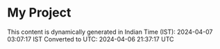 # My Project

This content is dynamically generated in Indian Time (IST): 2024-04-07 03:07:17 IST
Converted to UTC: 2024-04-06 21:37:17 UTC
